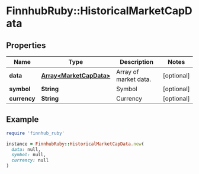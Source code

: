 # FinnhubRuby::HistoricalMarketCapData

## Properties

| Name | Type | Description | Notes |
| ---- | ---- | ----------- | ----- |
| **data** | [**Array&lt;MarketCapData&gt;**](MarketCapData.md) | Array of market data. | [optional] |
| **symbol** | **String** | Symbol | [optional] |
| **currency** | **String** | Currency | [optional] |

## Example

```ruby
require 'finnhub_ruby'

instance = FinnhubRuby::HistoricalMarketCapData.new(
  data: null,
  symbol: null,
  currency: null
)
```


